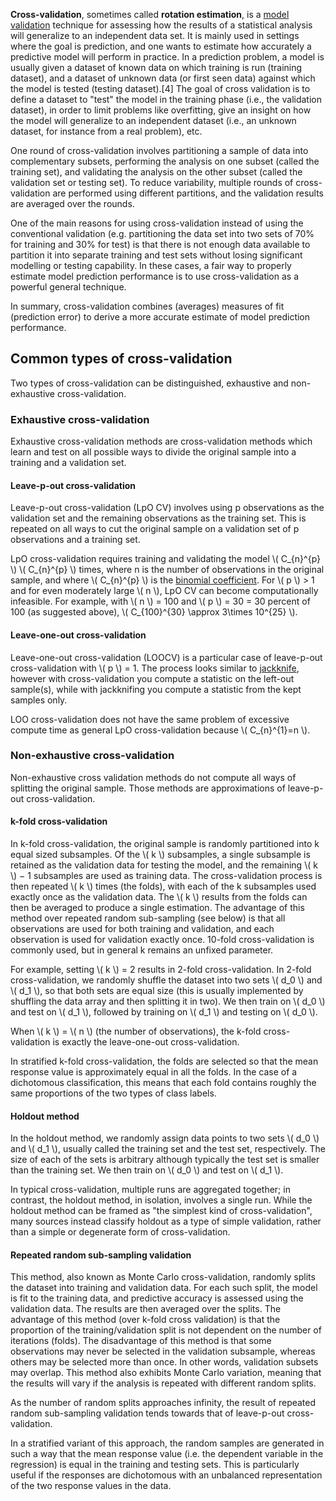 <!--
.. title: Validation
.. slug: 13-validation
.. date: 2017-04-20 07:04:10 UTC+08:00
.. tags:
.. category:
.. link:
.. description:
.. type: text
-->

**Cross-validation**, sometimes called **rotation estimation**, is a [model validation][809c5010] technique for assessing how the results of a statistical analysis will generalize to an independent data set. It is mainly used in settings where the goal is prediction, and one wants to estimate how accurately a predictive model will perform in practice. In a prediction problem, a model is usually given a dataset of known data on which training is run (training dataset), and a dataset of unknown data (or first seen data) against which the model is tested (testing dataset).[4] The goal of cross validation is to define a dataset to "test" the model in the training phase (i.e., the validation dataset), in order to limit problems like overfitting, give an insight on how the model will generalize to an independent dataset (i.e., an unknown dataset, for instance from a real problem), etc.

  [809c5010]: https://en.wikipedia.org/wiki/Model_validation "Model Validation"

One round of cross-validation involves partitioning a sample of data into complementary subsets, performing the analysis on one subset (called the training set), and validating the analysis on the other subset (called the validation set or testing set). To reduce variability, multiple rounds of cross-validation are performed using different partitions, and the validation results are averaged over the rounds.

One of the main reasons for using cross-validation instead of using the conventional validation (e.g. partitioning the data set into two sets of 70% for training and 30% for test) is that there is not enough data available to partition it into separate training and test sets without losing significant modelling or testing capability. In these cases, a fair way to properly estimate model prediction performance is to use cross-validation as a powerful general technique.    

In summary, cross-validation combines (averages) measures of fit (prediction error) to derive a more accurate estimate of model prediction performance.    


## Common types of cross-validation    
Two types of cross-validation can be distinguished, exhaustive and non-exhaustive cross-validation.

### Exhaustive cross-validation      
Exhaustive cross-validation methods are cross-validation methods which learn and test on all possible ways to divide the original sample into a training and a validation set.

#### Leave-p-out cross-validation     
Leave-p-out cross-validation (LpO CV) involves using p observations as the validation set and the remaining observations as the training set. This is repeated on all ways to cut the original sample on a validation set of p observations and a training set.

LpO cross-validation requires training and validating the model \\( C_{n}^{p} \\) \\( C_{n}^{p} \\) times, where n is the number of observations in the original sample, and where \\( C_{n}^{p} \\) is the [binomial coefficient][6fb89f77]. For \\( p \\) > 1 and for even moderately large \\( n \\), LpO CV can become computationally infeasible. For example, with \\( n \\) = 100 and \\( p \\) = 30 = 30 percent of 100 (as suggested above), \\( C_{100}^{30} \approx 3\times 10^{25} \\).  

  [6fb89f77]: https://en.wikipedia.org/wiki/Binomial_coefficient "Binomial Coefficient"

#### Leave-one-out cross-validation      
Leave-one-out cross-validation (LOOCV) is a particular case of leave-p-out cross-validation with \\( p \\) = 1. The process looks similar to [jackknife][4074455a], however with cross-validation you compute a statistic on the left-out sample(s), while with jackknifing you compute a statistic from the kept samples only.

  [4074455a]: https://en.wikipedia.org/wiki/Jackknife_resampling "Jackknife Resampling"

LOO cross-validation does not have the same problem of excessive compute time as general LpO cross-validation because \\( C_{n}^{1}=n \\).

### Non-exhaustive cross-validation       
Non-exhaustive cross validation methods do not compute all ways of splitting the original sample. Those methods are approximations of leave-p-out cross-validation.

#### k-fold cross-validation      
In k-fold cross-validation, the original sample is randomly partitioned into k equal sized subsamples. Of the \\( k \\) subsamples, a single subsample is retained as the validation data for testing the model, and the remaining \\( k \\) − 1 subsamples are used as training data. The cross-validation process is then repeated \\( k \\) times (the folds), with each of the k subsamples used exactly once as the validation data. The \\( k \\) results from the folds can then be averaged to produce a single estimation. The advantage of this method over repeated random sub-sampling (see below) is that all observations are used for both training and validation, and each observation is used for validation exactly once. 10-fold cross-validation is commonly used, but in general k remains an unfixed parameter.

For example, setting \\( k \\) = 2 results in 2-fold cross-validation. In 2-fold cross-validation, we randomly shuffle the dataset into two sets \\( d_0 \\) and \\( d_1 \\), so that both sets are equal size (this is usually implemented by shuffling the data array and then splitting it in two). We then train on \\( d_0 \\) and test on \\( d_1 \\), followed by training on \\( d_1 \\) and testing on \\( d_0 \\).

When \\( k \\) = \\( n \\) (the number of observations), the k-fold cross-validation is exactly the leave-one-out cross-validation.

In stratified k-fold cross-validation, the folds are selected so that the mean response value is approximately equal in all the folds. In the case of a dichotomous classification, this means that each fold contains roughly the same proportions of the two types of class labels.

#### Holdout method      
In the holdout method, we randomly assign data points to two sets \\( d_0 \\) and \\( d_1 \\), usually called the training set and the test set, respectively. The size of each of the sets is arbitrary although typically the test set is smaller than the training set. We then train on \\( d_0 \\) and test on \\( d_1 \\).

In typical cross-validation, multiple runs are aggregated together; in contrast, the holdout method, in isolation, involves a single run. While the holdout method can be framed as "the simplest kind of cross-validation", many sources instead classify holdout as a type of simple validation, rather than a simple or degenerate form of cross-validation.

#### Repeated random sub-sampling validation   
This method, also known as Monte Carlo cross-validation, randomly splits the dataset into training and validation data. For each such split, the model is fit to the training data, and predictive accuracy is assessed using the validation data. The results are then averaged over the splits. The advantage of this method (over k-fold cross validation) is that the proportion of the training/validation split is not dependent on the number of iterations (folds). The disadvantage of this method is that some observations may never be selected in the validation subsample, whereas others may be selected more than once. In other words, validation subsets may overlap. This method also exhibits Monte Carlo variation, meaning that the results will vary if the analysis is repeated with different random splits.

As the number of random splits approaches infinity, the result of repeated random sub-sampling validation tends towards that of leave-p-out cross-validation.

In a stratified variant of this approach, the random samples are generated in such a way that the mean response value (i.e. the dependent variable in the regression) is equal in the training and testing sets. This is particularly useful if the responses are dichotomous with an unbalanced representation of the two response values in the data.
